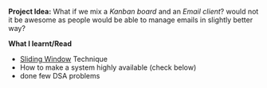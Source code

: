 **Project Idea:** What if we mix a _Kanban board_ and an _Email client_? would not
it be awesome as people would be able to manage emails in slightly better way?

**What I learnt/Read**

- [Sliding Window](https://www.geeksforgeeks.org/window-sliding-technique/) Technique
- How to make a system highly available (check below)
- done few DSA problems
